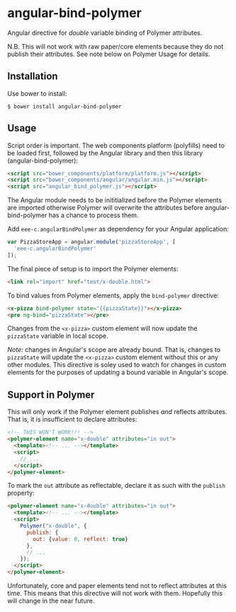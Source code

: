 angular-bind-polymer
====================

Angular directive for *double* variable binding of Polymer attributes. 

N.B. This will not work with raw paper/core elements because they do not publish their attributes. See note below on Polymer Usage for details.

Installation
------------

Use bower to install:

```
$ bower install angular-bind-polymer
```

Usage
-----

Script order is important. The web components platform (polyfills) need to be loaded first, followed by the Angular library and then this library (angular-bind-polymer):

```html
<script src="bower_components/platform/platform.js"></script>
<script src="bower_components/angular/angular.min.js"></script>
<script src="angular_bind_polymer.js"></script>
```

The Angular module needs to be inititialized before the Polymer elements are imported otherwise Polymer will overwrite the attributes before angular-bind-polymer has a chance to process them.

Add `eee-c.angularBindPolymer` as dependency for your Angular application:

```javascript
var PizzaStoreApp = angular.module('pizzaStoreApp', [
  'eee-c.angularBindPolymer'
]);
```

The final piece of setup is to import the Polymer elements:

```html
<link rel="import" href="test/x-double.html">
```

To bind values from Polymer elements, apply the `bind-polymer` directive:

```html
<x-pizza bind-polymer state="{{pizzaState}}"></x-pizza>
<pre ng-bind="pizzaState"></pre>
```

Changes from the `<x-pizza>` custom element will now update the `pizzaState` variable in local scope.

_Note:_ changes in Angular's scope are already bound. That is, changes to `pizzaState` will update the `<x-pizza>` custom element without this or any other modules. This directive is soley used to watch for changes in custom elements for the purposes of updating a bound variable in Angular's scope.

Support in Polymer
------------------

This will only work if the Polymer element publishes _and_ reflects attributes. That is, it is insufficient to declare attributes:

```html
<!-- THIS WON'T WORK!!! -->
<polymer-element name="x-double" attributes="in out">
  <template><!-- ... --></template>
  <script>
    // ...
  </script>
</polymer-element>
```

To mark the `out` attribute as reflectable, declare it as such with the `publish` property:

```html
<polymer-element name="x-double" attributes="in out">
  <template><!-- ... --></template>
  <script>
    Polymer("x-double", {
      publish: {
        out: {value: 0, reflect: true}
      },
      // ...
    });
  </script>
</polymer-element>
```

Unfortunately, core and paper elements tend not to reflect attributes at this time. This means that this directive will not work with them. Hopefully this will change in the near future.
